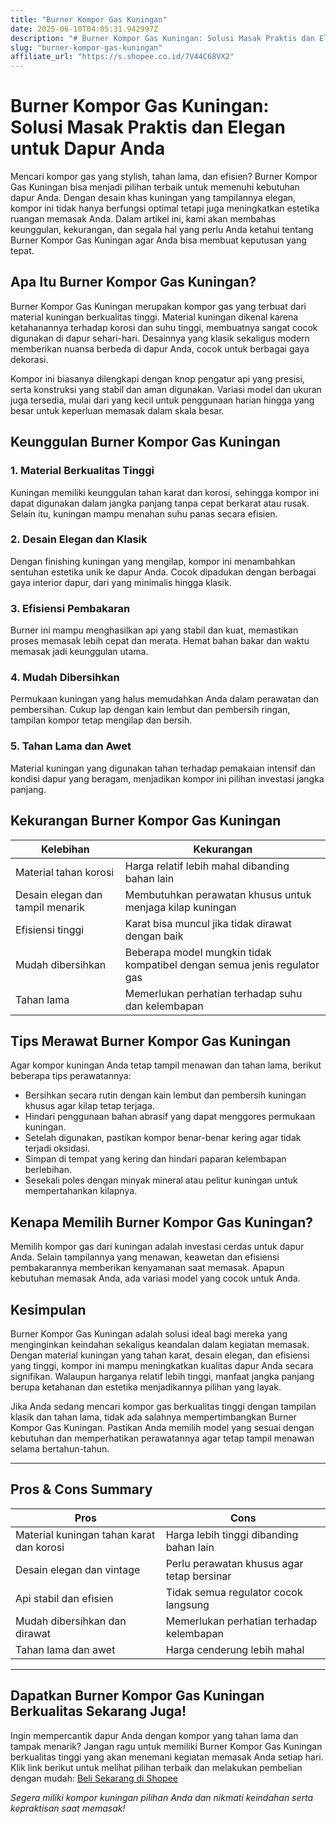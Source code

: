 ```yaml
---
title: "Burner Kompor Gas Kuningan"
date: 2025-06-10T04:05:31.942997Z
description: "# Burner Kompor Gas Kuningan: Solusi Masak Praktis dan Elegan untuk Dapur Anda..."
slug: "burner-kompor-gas-kuningan"
affiliate_url: "https://s.shopee.co.id/7V44C68VX2"
---
```

# Burner Kompor Gas Kuningan: Solusi Masak Praktis dan Elegan untuk Dapur Anda

Mencari kompor gas yang stylish, tahan lama, dan efisien? Burner Kompor Gas Kuningan bisa menjadi pilihan terbaik untuk memenuhi kebutuhan dapur Anda. Dengan desain khas kuningan yang tampilannya elegan, kompor ini tidak hanya berfungsi optimal tetapi juga meningkatkan estetika ruangan memasak Anda. Dalam artikel ini, kami akan membahas keunggulan, kekurangan, dan segala hal yang perlu Anda ketahui tentang Burner Kompor Gas Kuningan agar Anda bisa membuat keputusan yang tepat.

## Apa Itu Burner Kompor Gas Kuningan?

Burner Kompor Gas Kuningan merupakan kompor gas yang terbuat dari material kuningan berkualitas tinggi. Material kuningan dikenal karena ketahanannya terhadap korosi dan suhu tinggi, membuatnya sangat cocok digunakan di dapur sehari-hari. Desainnya yang klasik sekaligus modern memberikan nuansa berbeda di dapur Anda, cocok untuk berbagai gaya dekorasi.

Kompor ini biasanya dilengkapi dengan knop pengatur api yang presisi, serta konstruksi yang stabil dan aman digunakan. Variasi model dan ukuran juga tersedia, mulai dari yang kecil untuk penggunaan harian hingga yang besar untuk keperluan memasak dalam skala besar.

## Keunggulan Burner Kompor Gas Kuningan

### 1. Material Berkualitas Tinggi

Kuningan memiliki keunggulan tahan karat dan korosi, sehingga kompor ini dapat digunakan dalam jangka panjang tanpa cepat berkarat atau rusak. Selain itu, kuningan mampu menahan suhu panas secara efisien.

### 2. Desain Elegan dan Klasik

Dengan finishing kuningan yang mengilap, kompor ini menambahkan sentuhan estetika unik ke dapur Anda. Cocok dipadukan dengan berbagai gaya interior dapur, dari yang minimalis hingga klasik.

### 3. Efisiensi Pembakaran

Burner ini mampu menghasilkan api yang stabil dan kuat, memastikan proses memasak lebih cepat dan merata. Hemat bahan bakar dan waktu memasak jadi keunggulan utama.

### 4. Mudah Dibersihkan

Permukaan kuningan yang halus memudahkan Anda dalam perawatan dan pembersihan. Cukup lap dengan kain lembut dan pembersih ringan, tampilan kompor tetap mengilap dan bersih.

### 5. Tahan Lama dan Awet

Material kuningan yang digunakan tahan terhadap pemakaian intensif dan kondisi dapur yang beragam, menjadikan kompor ini pilihan investasi jangka panjang.

## Kekurangan Burner Kompor Gas Kuningan

| Kelebihan | Kekurangan |
|------------|--------------|
| Material tahan korosi | Harga relatif lebih mahal dibanding bahan lain |
| Desain elegan dan tampil menarik | Membutuhkan perawatan khusus untuk menjaga kilap kuningan |
| Efisiensi tinggi | Karat bisa muncul jika tidak dirawat dengan baik |
| Mudah dibersihkan | Beberapa model mungkin tidak kompatibel dengan semua jenis regulator gas |
| Tahan lama | Memerlukan perhatian terhadap suhu dan kelembapan |

## Tips Merawat Burner Kompor Gas Kuningan

Agar kompor kuningan Anda tetap tampil menawan dan tahan lama, berikut beberapa tips perawatannya:

- Bersihkan secara rutin dengan kain lembut dan pembersih kuningan khusus agar kilap tetap terjaga.
- Hindari penggunaan bahan abrasif yang dapat menggores permukaan kuningan.
- Setelah digunakan, pastikan kompor benar-benar kering agar tidak terjadi oksidasi.
- Simpan di tempat yang kering dan hindari paparan kelembapan berlebihan.
- Sesekali poles dengan minyak mineral atau pelitur kuningan untuk mempertahankan kilapnya.

## Kenapa Memilih Burner Kompor Gas Kuningan?

Memilih kompor gas dari kuningan adalah investasi cerdas untuk dapur Anda. Selain tampilannya yang menawan, keawetan dan efisiensi pembakarannya memberikan kenyamanan saat memasak. Apapun kebutuhan memasak Anda, ada variasi model yang cocok untuk Anda.

## Kesimpulan

Burner Kompor Gas Kuningan adalah solusi ideal bagi mereka yang menginginkan keindahan sekaligus keandalan dalam kegiatan memasak. Dengan material kuningan yang tahan karat, desain elegan, dan efisiensi yang tinggi, kompor ini mampu meningkatkan kualitas dapur Anda secara signifikan. Walaupun harganya relatif lebih tinggi, manfaat jangka panjang berupa ketahanan dan estetika menjadikannya pilihan yang layak.

Jika Anda sedang mencari kompor gas berkualitas tinggi dengan tampilan klasik dan tahan lama, tidak ada salahnya mempertimbangkan Burner Kompor Gas Kuningan. Pastikan Anda memilih model yang sesuai dengan kebutuhan dan memperhatikan perawatannya agar tetap tampil menawan selama bertahun-tahun.

---

## Pros & Cons Summary

| **Pros** | **Cons** |
|------------|--------------|
| Material kuningan tahan karat dan korosi | Harga lebih tinggi dibanding bahan lain |
| Desain elegan dan vintage | Perlu perawatan khusus agar tetap bersinar |
| Api stabil dan efisien | Tidak semua regulator cocok langsung |
| Mudah dibersihkan dan dirawat | Memerlukan perhatian terhadap kelembapan |
| Tahan lama dan awet | Harga cenderung lebih mahal |

---

## Dapatkan Burner Kompor Gas Kuningan Berkualitas Sekarang Juga!

Ingin mempercantik dapur Anda dengan kompor yang tahan lama dan tampak menarik? Jangan ragu untuk memiliki Burner Kompor Gas Kuningan berkualitas tinggi yang akan menemani kegiatan memasak Anda setiap hari. Klik link berikut untuk melihat pilihan terbaik dan melakukan pembelian dengan mudah: [Beli Sekarang di Shopee](https://s.shopee.co.id/7V44C68VX2)

*Segera miliki kompor kuningan pilihan Anda dan nikmati keindahan serta kepraktisan saat memasak!*